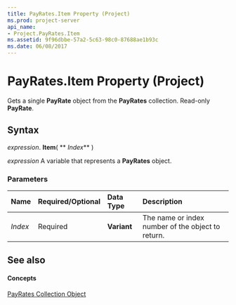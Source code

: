 ```yaml
---
title: PayRates.Item Property (Project)
ms.prod: project-server
api_name:
- Project.PayRates.Item
ms.assetid: 9f96dbbe-57a2-5c63-98c0-87688ae1b93c
ms.date: 06/08/2017
---
```



# PayRates.Item Property (Project)

Gets a single  **PayRate** object from the **PayRates** collection. Read-only **PayRate**.


## Syntax

 _expression_. **Item**( ** _Index_** )

 _expression_ A variable that represents a **PayRates** object.


### Parameters



|**Name**|**Required/Optional**|**Data Type**|**Description**|
|:-----|:-----|:-----|:-----|
| _Index_|Required|**Variant**|The name or index number of the object to return.|

## See also


#### Concepts


[PayRates Collection Object](Project.payrates.md)

